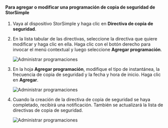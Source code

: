 
<!--author=alkohli last changed: 01/02/17-->

<a id="to-add-or-modify-a-storsimple-backup-schedule" class="xliff"></a>

#### Para agregar o modificar una programación de copia de seguridad de StorSimple

1. Vaya al dispositivo StorSimple y haga clic en **Directiva de copia de seguridad**.

2. En la lista tabular de las directivas, seleccione la directiva que quiere modificar y haga clic en ella. Haga clic con el botón derecho para invocar el menú contextual y luego seleccione **Agregar programación**.

    ![Administrar programaciones](./media/storsimple-8000-add-modify-backup-schedule-u2/addschedule1.png)

3. En la hoja **Agregar programación**, modifique el tipo de instantánea, la frecuencia de copia de seguridad y la fecha y hora de inicio. Haga clic en **Agregar**.

    ![Administrar programaciones](./media/storsimple-8000-add-modify-backup-schedule-u2/addschedule5.png)

4. Cuando la creación de la directiva de copia de seguridad se haya completado, recibirá una notificación. También se actualizará la lista de directivas de copia de seguridad.

    ![Administrar programaciones](./media/storsimple-8000-add-modify-backup-schedule-u2/addschedule4.png)

